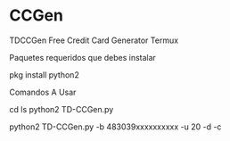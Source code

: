 # CCGen
TDCCGen Free Credit Card Generator Termux

Paquetes requeridos que debes instalar

pkg install python2

Comandos A Usar

cd
ls
python2 TD-CCGen.py

python2 TD-CCGen.py -b 483039xxxxxxxxxx -u 20 -d -c
